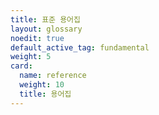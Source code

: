 ```yaml
---
title: 표준 용어집
layout: glossary
noedit: true
default_active_tag: fundamental
weight: 5
card:
  name: reference
  weight: 10
  title: 용어집
---
```


